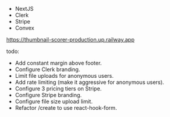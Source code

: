 
- NextJS
- Clerk
- Stripe
- Convex

https://thumbnail-scorer-production.up.railway.app

todo:
- Add constant margin above footer.
- Configure Clerk branding.
- Limit file uploads for anonymous users.
- Add rate limiting (make it aggressive for anonymous users).
- Configure 3 pricing tiers on Stripe.
- Configure Stripe branding.
- Configure file size upload limit.
- Refactor /create to use react-hook-form.
